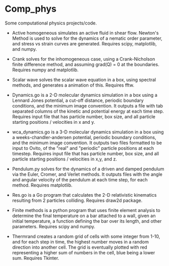 # Comp_phys
Some computational physics projects/code.

* Active homogeneous simulates an active fluid in shear flow. Newton's Method is used to solve for the dynamics of a nematic order parameter, and stress vs strain curves are generated. Requires scipy, matplotlib, and numpy.

* Crank solves for the inhomogeneous case, using a Crank-Nicholson finite difference method, and assuming grad(Q) = 0 at the boundaries. Requires numpy and matplotlib.

* Scalar wave solves the scalar wave equation in a box, using spectral methods, and generates a animation of this. Requires fftw.

* Dynamics.go is a 2-D molecular dynamics simulation in a box using a Lennard Jones potential, a cut-off distance, periodic boundary conditions, and the minimum image convention. It outputs a file with tab separated columns of the kinetic and potential energy at each time step. Requires input file that has particle number, box size, and all particle starting positions / velocities in x and y. 


* wca_dynamics.go is a 3-D molecular dynamics simulation in a box using a weeks-chandler-andersen potential, periodic boundary conditions, and the minimum image convention. It outputs two files formatted to be input to Ovito, of the "real" and "periodic" particle positions at each timestep. Requires input file that has particle number, box size, and all particle starting positions / velocities in x,y, and z.

* Pendulum.py solves for the dynamics of a driven and damped pendulum via the Euler, Cromer, and Verlet methods. It outputs files with the angle and angular velocity of the pendulum at each time step, for each method. Requires matplotlib. 

* Res.go is a Go program that calculates the 2-D relativistic kinematics resulting from 2 particles colliding. Requires draw2d package.

* Finite methods is a python program that uses finite element analysis to determine the final temperature on a bar
attached to a wall, given an initial temperature, a function defining the bar over its length, and other parameters. Requires scipy and numpy.


* Thermrand creates a random grid of cells with some integer from 1-10, and for each step in time, the highest number moves in a random direction into another cell. The grid is eventually plotted with red representing a higher sum of numbers in the cell, blue being a lower sum. Requires Tkinter.

